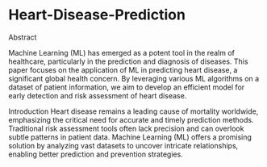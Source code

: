 # Heart-Disease-Prediction
Abstract 

Machine Learning (ML) has emerged as a potent tool in the realm of healthcare, particularly in the prediction and diagnosis of diseases. This paper focuses on the application of ML in predicting heart disease, a significant global health concern. By leveraging various ML algorithms on a dataset of patient information, we aim to develop an efficient model for early detection and risk assessment of heart disease.

Introduction
Heart disease remains a leading cause of mortality worldwide, emphasizing the critical need for accurate and timely prediction methods. Traditional risk assessment tools often lack precision and can overlook subtle patterns in patient data. Machine Learning (ML) offers a promising solution by analyzing vast datasets to uncover intricate relationships, enabling better prediction and prevention strategies.
